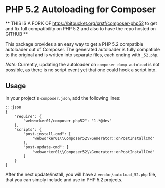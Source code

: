 PHP 5.2 Autoloading for Composer
================================

** THIS IS A FORK OF https://bitbucket.org/xrstf/composer-php52 to get and fix full compatibility on PHP 5.2 and also
to have the repo hosted on GITHUB **

This package provides a an easy way to get a PHP 5.2 compatible autoloader out of Composer. The generated autoloader is fully compatible to the original and is written into separate files, each ending with `_52.php`.

*Note:* Currently, updating the autoloader on `composer dump-autoload` is not possible, as there is no script event yet that one could hook a script into.

Usage
-----

In your project's `composer.json`, add the following lines:

    :::json
    {
        "require": {
            "webworker01/composer-php52": "1.*@dev"
        },
        "scripts": {
            "post-install-cmd": [
                "webworker01\\Composer52\\Generator::onPostInstallCmd"
            ],
            "post-update-cmd": [
                "webworker01\\Composer52\\Generator::onPostInstallCmd"
            ]
        }
    }

After the next update/install, you will have a `vendor/autoload_52.php` file, that you can simply include and use in PHP 5.2 projects.
